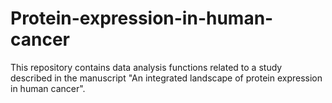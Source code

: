 # Protein-expression-in-human-cancer

This repository contains data analysis functions related to a study described in the manuscript "An integrated landscape of protein expression in human cancer".
